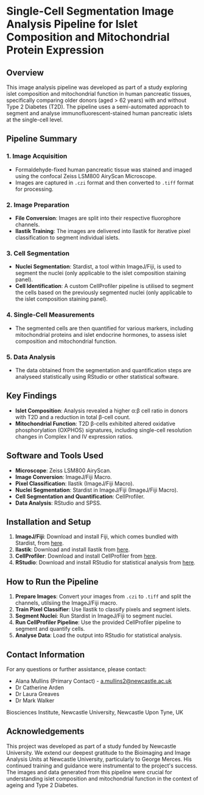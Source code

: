# Single-Cell Segmentation Image Analysis Pipeline for Islet Composition and Mitochondrial Protein Expression

## Overview
This image analysis pipeline was developed as part of a study exploring islet composition and mitochondrial function in human pancreatic tissues, specifically comparing older donors (aged > 62 years) with and without Type 2 Diabetes (T2D). The pipeline uses a semi-automated approach to segment and analyse immunofluorescent-stained human pancreatic islets at the single-cell level.

## Pipeline Summary

### 1. **Image Acquisition**
   - Formaldehyde-fixed human pancreatic tissue was stained and imaged using the confocal Zeiss LSM800 AiryScan Microscope.
   - Images are captured in `.czi` format and then converted to `.tiff` format for processing.

### 2. **Image Preparation**
   - **File Conversion**: Images are split into their respective fluorophore channels.
   - **Ilastik Training**: The images are delivered into Ilastik for iterative pixel classification to segment individual islets.

### 3. **Cell Segmentation**
   - **Nuclei Segmentation**: Stardist, a tool within ImageJ/Fiji, is used to segment the nuclei (only applicable to the islet composition staining panel).
   - **Cell Identification**: A custom CellProfiler pipeline is utilised to segment the cells based on the previously segmented nuclei (only applicable to the islet composition staining panel).

### 4. **Single-Cell Measurements**
   - The segmented cells are then quantified for various markers, including mitochondrial proteins and islet endocrine hormones, to assess islet composition and mitochondrial function.

### 5. **Data Analysis**
   - The data obtained from the segmentation and quantification steps are analyseed statistically using RStudio or other statistical software.

## Key Findings
- **Islet Composition**: Analysis revealed a higher α:β cell ratio in donors with T2D and a reduction in total β-cell count.
- **Mitochondrial Function**: T2D β-cells exhibited altered oxidative phosphorylation (OXPHOS) signatures, including single-cell resolution changes in Complex I and IV expression ratios.

## Software and Tools Used
- **Microscope**: Zeiss LSM800 AiryScan.
- **Image Conversion**: ImageJ/Fiji Macro.
- **Pixel Classification**: Ilastik (ImageJ/Fiji Macro).
- **Nuclei Segmentation**: Stardist in ImageJ/Fiji (ImageJ/Fiji Macro).
- **Cell Segmentation and Quantification**: CellProfiler.
- **Data Analysis**: RStudio and SPSS.

## Installation and Setup
1. **ImageJ/Fiji**: Download and install Fiji, which comes bundled with Stardist, from [here](https://imagej.net/software/fiji/).
2. **Ilastik**: Download and install Ilastik from [here](https://www.ilastik.org/). 
3. **CellProfiler**: Download and install CellProfiler from [here](https://cellprofiler.org/).
4. **RStudio**: Download and install RStudio for statistical analysis from [here](https://www.rstudio.com/).

## How to Run the Pipeline
1. **Prepare Images**: Convert your images from `.czi` to `.tiff` and split the channels, utilsiing the ImageJ/Fiji macro.
2. **Train Pixel Classifier**: Use Ilastik to classify pixels and segment islets.
3. **Segment Nuclei**: Run Stardist in ImageJ/Fiji to segment nuclei.
4. **Run CellProfiler Pipeline**: Use the provided CellProfiler pipeline to segment and quantify cells.
5. **Analyse Data**: Load the output into RStudio for statistical analysis.

## Contact Information
For any questions or further assistance, please contact:
- Alana Mullins (Primary Contact) - a.mullins2@newcastle.ac.uk
- Dr Catherine Arden
- Dr Laura Greaves
- Dr Mark Walker

Biosciences Institute, Newcastle University, Newcastle Upon Tyne, UK

## Acknowledgements
This project was developed as part of a study funded by Newcastle University. We extend our deepest gratitude to the Bioimaging and Image Analysis Units at Newcastle University, particularly to George Merces. His continued training and guidance were instrumental to the project's success. The images and data generated from this pipeline were crucial for understanding islet composition and mitochondrial function in the context of ageing and Type 2 Diabetes.


